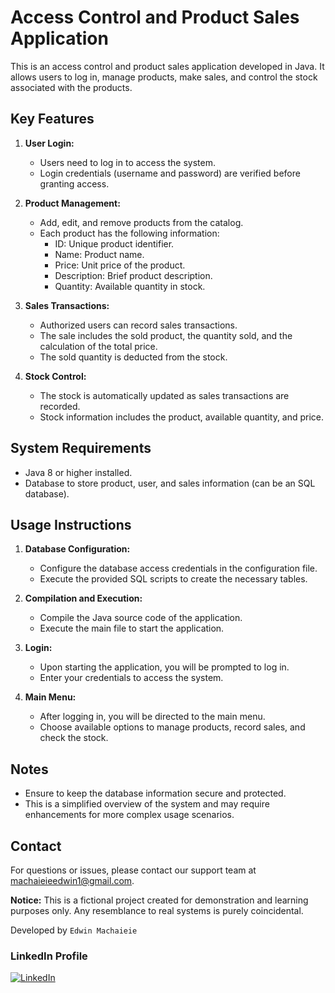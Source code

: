 # Access Control and Product Sales Application

This is an access control and product sales application developed in Java. It allows users to log in, manage products, make sales, and control the stock associated with the products.

## Key Features

1. **User Login:**
   - Users need to log in to access the system.
   - Login credentials (username and password) are verified before granting access.

2. **Product Management:**
   - Add, edit, and remove products from the catalog.
   - Each product has the following information:
     - ID: Unique product identifier.
     - Name: Product name.
     - Price: Unit price of the product.
     - Description: Brief product description.
     - Quantity: Available quantity in stock.

3. **Sales Transactions:**
   - Authorized users can record sales transactions.
   - The sale includes the sold product, the quantity sold, and the calculation of the total price.
   - The sold quantity is deducted from the stock.

4. **Stock Control:**
   - The stock is automatically updated as sales transactions are recorded.
   - Stock information includes the product, available quantity, and price.

## System Requirements

- Java 8 or higher installed.
- Database to store product, user, and sales information (can be an SQL database).

## Usage Instructions

1. **Database Configuration:**
   - Configure the database access credentials in the configuration file.
   - Execute the provided SQL scripts to create the necessary tables.

2. **Compilation and Execution:**
   - Compile the Java source code of the application.
   - Execute the main file to start the application.

3. **Login:**
   - Upon starting the application, you will be prompted to log in.
   - Enter your credentials to access the system.

4. **Main Menu:**
   - After logging in, you will be directed to the main menu.
   - Choose available options to manage products, record sales, and check the stock.

## Notes

- Ensure to keep the database information secure and protected.
- This is a simplified overview of the system and may require enhancements for more complex usage scenarios.

## Contact

For questions or issues, please contact our support team at machaieieedwin1@gmail.com.

**Notice:** This is a fictional project created for demonstration and learning purposes only. Any resemblance to real systems is purely coincidental.

Developed by  `Edwin Machaieie` 

### LinkedIn Profile
[![LinkedIn](https://img.shields.io/badge/LinkedIn-Edwin_Machaieie-blue?style=flat-square&logo=linkedin)](https://www.linkedin.com/in/edwin-machaieie-ab5156279/)



